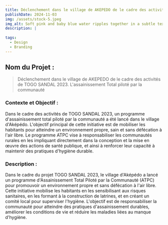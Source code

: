 ```yaml
---
title: Déclenchement dans le village de AKEPEDO de le cadre des activités de TOGO SANDAL 2023
publishDate: 2024-11-03 
img: /assets/stock-5.jpeg
img_alt: Soft pink and baby blue water ripples together in a subtle texture.
description: |
  
tags:
  - Design
  - Branding
---
```


## Nom du Projet : 

> Déclenchement dans le village de AKEPEDO de le cadre des activités de TOGO SANDAL 2023. L'assainissement Total piloté par la communauté


### Contexte et Objectif : 

Dans le cadre des activités de TOGO SANDAL 2023, un programme d'assainissement total piloté par la communauté a été lancé dans le village d'Aképédo. L'objectif principal de cette initiative est de mobiliser les habitants pour atteindre un environnement propre, sain et sans défécation à l'air libre. Le programme ATPC vise à responsabiliser les communautés rurales en les impliquant directement dans la conception et la mise en œuvre des actions de santé publique, et ainsi à renforcer leur capacité à maintenir des pratiques d'hygiène durable.


### Description :

Dans le cadre du projet TOGO SANDAL 2023, le village d'Aképédo a lancé un programme d'Assainissement Total Piloté par la Communauté (ATPC) pour promouvoir un environnement propre et sans défécation à l'air libre. Cette initiative mobilise les habitants en les sensibilisant aux risques sanitaires, en les formant à la construction de latrines, et en créant un comité local pour superviser l'hygiène. L'objectif est de responsabiliser la communauté pour atteindre des pratiques d'assainissement durables, améliorer les conditions de vie et réduire les maladies liées au manque d'hygiène.






